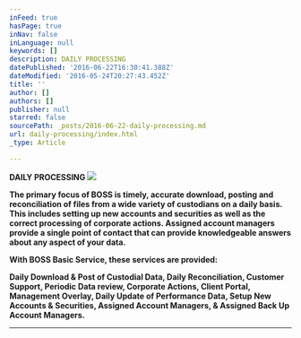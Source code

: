 ```yaml
---
inFeed: true
hasPage: true
inNav: false
inLanguage: null
keywords: []
description: DAILY PROCESSING
datePublished: '2016-06-22T16:30:41.388Z'
dateModified: '2016-05-24T20:27:43.452Z'
title: ''
author: []
authors: []
publisher: null
starred: false
sourcePath: _posts/2016-06-22-daily-processing.md
url: daily-processing/index.html
_type: Article

---
```

**DAILY PROCESSING**
![](https://the-grid-user-content.s3-us-west-2.amazonaws.com/83efb522-f1a2-470d-aac1-37460b68b157.jpg)

**The primary focus of BOSS is timely, accurate download, posting and reconciliation of files from a wide variety of custodians on a daily basis. This includes setting up new accounts and securities as well as the correct processing of corporate actions. Assigned account managers provide a single point of contact that can provide knowledgeable answers about any aspect of your data.**

**With BOSS Basic Service, these services are provided:**

**Daily Download & Post of Custodial Data, Daily Reconciliation, Customer Support, Periodic Data review, Corporate Actions, Client Portal, Management Overlay, Daily Update of Performance Data, Setup New Accounts & Securities, Assigned Account Managers, & Assigned Back Up Account Managers.**

****